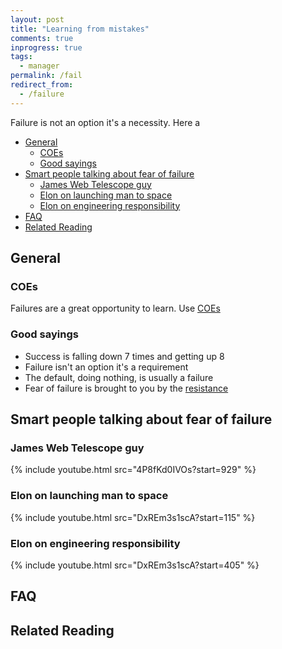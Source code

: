 ```yaml
---
layout: post
title: "Learning from mistakes"
comments: true
inprogress: true
tags:
  - manager
permalink: /fail
redirect_from:
  - /failure
---
```


Failure is not an option it's a necessity. Here a

<!-- prettier-ignore-start -->
<!-- vim-markdown-toc GFM -->

- [General](#general)
    - [COEs](#coes)
    - [Good sayings](#good-sayings)
- [Smart people talking about fear of failure](#smart-people-talking-about-fear-of-failure)
    - [James Web Telescope guy](#james-web-telescope-guy)
    - [Elon on launching man to space](#elon-on-launching-man-to-space)
    - [Elon on engineering responsibility](#elon-on-engineering-responsibility)
- [FAQ](#faq)
- [Related Reading](#related-reading)

<!-- vim-markdown-toc -->
<!-- prettier-ignore-end -->

## General

### COEs

Failures are a great opportunity to learn. Use [COEs](/coe)

### Good sayings

- Success is falling down 7 times and getting up 8
- Failure isn't an option it's a requirement
- The default, doing nothing, is usually a failure
- Fear of failure is brought to you by the [resistance](/resistance)

## Smart people talking about fear of failure

### James Web Telescope guy

{% include youtube.html src="4P8fKd0IVOs?start=929" %}

### Elon on launching man to space

{% include youtube.html src="DxREm3s1scA?start=115" %}

### Elon on engineering responsibility

{% include youtube.html src="DxREm3s1scA?start=405" %}

## FAQ

## Related Reading
